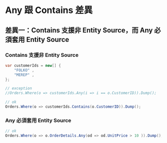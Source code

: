 # Any 跟 Contains 差異

## 差異一：Contains 支援非 Entity Source，而 Any 必須套用 Entity Source

### Contains 支援非 Entity Source

```csharp
var customerIds = new[] {
	"FOLKO"	,
	"MEREP"	,
};

// exception
//Orders.Where(o => customerIds.Any(i => i == o.CustomerID)).Dump();

// ok
Orders.Where(o => customerIds.Contains(o.CustomerID)).Dump();
```

### Any 必須套用 Entity Source

```csharp
// ok
Orders.Where(o => o.OrderDetails.Any(od => od.UnitPrice > 10 )).Dump();
```

